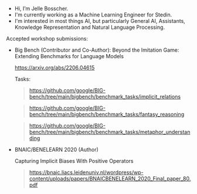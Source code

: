 - Hi, I’m Jelle Bosscher.
- I'm currently working as a Machine Learning Engineer for Stedin.
- I'm interested in most things AI, but particularly General AI, Assistants, Knowledge Representation and Natural Language Processing.

Accepted workshop submissions:
- Big Bench (Contributor and Co-Author): 
    Beyond the Imitation Game: Extending Benchmarks for Language Models

    https://arxiv.org/abs/2206.04615

    Tasks:
    > https://github.com/google/BIG-bench/tree/main/bigbench/benchmark_tasks/implicit_relations

    > https://github.com/google/BIG-bench/tree/main/bigbench/benchmark_tasks/fantasy_reasoning

    > https://github.com/google/BIG-bench/tree/main/bigbench/benchmark_tasks/metaphor_understanding
- BNAIC/BENELEARN 2020 (Author)

    Capturing Implicit Biases With Positive Operators
    > https://bnaic.liacs.leidenuniv.nl/wordpress/wp-content/uploads/papers/BNAICBENELEARN_2020_Final_paper_80.pdf
